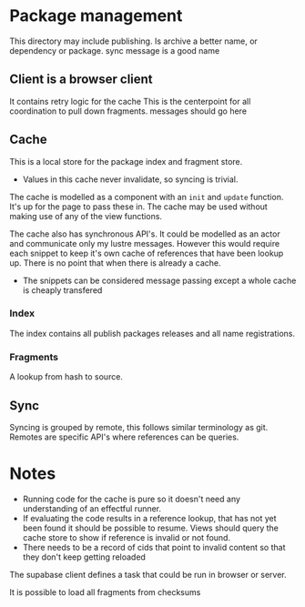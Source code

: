 # Package management

This directory may include publishing.
Is archive a better name, or dependency or package. sync message is a good name

## Client is a browser client

It contains retry logic for the cache
This is the centerpoint for all coordination to pull down fragments. messages should go here

## Cache
This is a local store for the package index and fragment store.

- Values in this cache never invalidate, so syncing is trivial.

The cache is modelled as a component with an `init` and `update` function.
It's up for the page to pass these in.
The cache may be used without making use of any of the view functions.

The cache also has synchronous API's. It could be modelled as an actor and communicate only my lustre messages.
However this would require each snippet to keep it's own cache of references that have been lookup up.
There is no point that when there is already a cache.

- The snippets can be considered message passing except a whole cache is cheaply transfered

### Index
The index contains all publish packages releases and all name registrations.

### Fragments
A lookup from hash to source.

## Sync
Syncing is grouped by remote, this follows similar terminology as git.
Remotes are specific API's where references can be queries.

# Notes

- Running code for the cache is pure so it doesn't need any understanding of an effectful runner.
- If evaluating the code results in a reference lookup, that has not yet been found it should be possible to resume.
  Views should query the cache store to show if reference is invalid or not found.
- There needs to be a record of cids that point to invalid content so that they don't keep getting reloaded

The supabase client defines a task that could be run in browser or server.


It is possible to load all fragments from checksums
